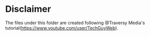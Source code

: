 # Disclaimer

The files under this folder are created following @Traversy Media's tutorial(https://www.youtube.com/user/TechGuyWeb).


